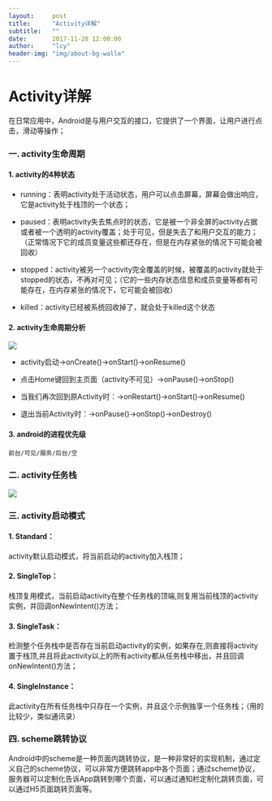 ```yaml
---
layout:     post
title:      "Activity详解"
subtitle:   ""
date:       2017-11-28 12:00:00
author:     "lcy"
header-img: "img/about-bg-walle"
---
```


# Activity详解
在日常应用中，Android是与用户交互的接口，它提供了一个界面，让用户进行点击，滑动等操作；
### 一. activity生命周期
#### 1. activity的4种状态
* running：表明activity处于活动状态，用户可以点击屏幕，屏幕会做出响应，它是activity处于栈顶的一个状态；

* paused：表明activity失去焦点时的状态，它是被一个非全屏的activity占据或者被一个透明的activity覆盖；处于可见，但是失去了和用户交互的能力；（正常情况下它的成员变量这些都还存在，但是在内存紧张的情况下可能会被回收）

* stopped：activity被另一个activity完全覆盖的时候，被覆盖的activity就处于stopped的状态，不再对可见；（它的一些内存状态信息和成员变量等都有可能存在，在内存紧张的情况下，它可能会被回收）

* killed：activity已经被系统回收掉了，就会处于killed这个状态

#### 2. activity生命周期分析
![](https://imgsa.baidu.com/exp/w=480/sign=fc075ffcaeaf2eddd4f148e1bd110102/5fdf8db1cb134954832dc99e544e9258d1094a1c.jpg)

* activity启动->onCreate()->onStart()->onResume()

* 点击Home键回到主页面（activity不可见）->onPause()->onStop()

* 当我们再次回到原Activity时：->onRestart()->onStart()->onResume()

* 退出当前Activity时：->onPause()->onStop()->onDestroy()

#### 3. android的进程优先级
    前台/可见/服务/后台/空

### 二. activity任务栈
![
](http://img.blog.csdn.net/20141224210418616?watermark/2/text/aHR0cDovL2Jsb2cuY3Nkbi5uZXQvZ3VvbGluX2Jsb2c=/font/5a6L5L2T/fontsize/400/fill/I0JBQkFCMA==/dissolve/70/gravity/SouthEast)
### 三. activity启动模式
#### 1. Standard：
activity默认启动模式，将当前启动的activity加入栈顶；

#### 2. SingleTop：
栈顶复用模式，当前启动activity在整个任务栈的顶端,则复用当前栈顶的activity实例，并回调onNewIntent()方法；

#### 3. SingleTask：
检测整个任务栈中是否存在当前启动activity的实例，如果存在,则直接将activity置于栈顶,并且将此activity以上的所有activity都从任务栈中移出，并且回调onNewIntent()方法；

#### 4. SingleInstance：
此activity在所有任务栈中只存在一个实例，并且这个示例独享一个任务栈；（用的比较少，类似通讯录）

### 四. scheme跳转协议
Android中的scheme是一种页面内跳转协议，是一种非常好的实现机制，通过定义自己的scheme协议，可以非常方便跳转app中各个页面；通过scheme协议，服务器可以定制化告诉App跳转到哪个页面，可以通过通知栏定制化跳转页面，可以通过H5页面跳转页面等。



